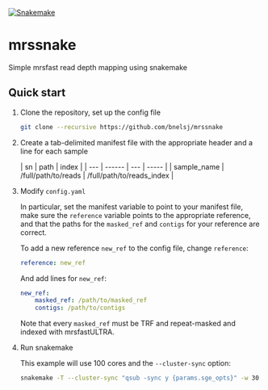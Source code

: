 [![Snakemake](https://img.shields.io/badge/snakemake-≥3.5.4-brightgreen.svg?style=flat-square)](http://snakemake.bitbucket.org)

# mrssnake
Simple mrsfast read depth mapping using snakemake

## Quick start
1. Clone the repository, set up the config file

   ```bash
   git clone --recursive https://github.com/bnelsj/mrssnake
   ```
2. Create a tab-delimited manifest file with the appropriate header and a line for each sample

   | sn | path | index |
   | --- | ------ | --- | ----- |
   | sample_name  | /full/path/to/reads | /full/path/to/reads_index |

3. Modify `config.yaml`

   In particular, set the manifest variable to point to your manifest file, 
   make sure the `reference` variable points to the appropriate reference, 
   and that the paths for the `masked_ref` and `contigs` for your reference are correct.
   
   To add a new reference `new_ref` to the config file, change `reference`:
   ```yaml
   reference: new_ref
   ```
   And add lines for `new_ref`:
   ```yaml
   new_ref:
       masked_ref: /path/to/masked_ref
       contigs: /path/to/contigs
   ```
   Note that every `masked_ref` must be TRF and repeat-masked and indexed with mrsfastULTRA.
   
4. Run snakemake

   This example will use 100 cores and the `--cluster-sync` option:
   ```bash
   snakemake -T --cluster-sync "qsub -sync y {params.sge_opts}" -w 30 -j 100
   ```


